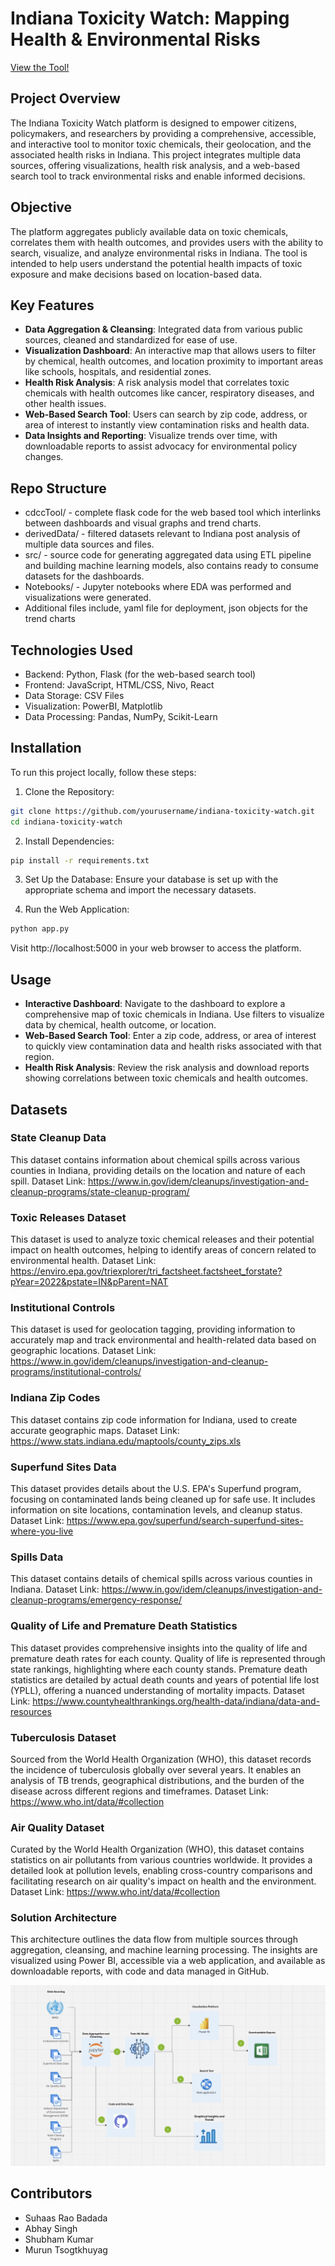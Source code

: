 # Indiana Toxicity Watch: Mapping Health & Environmental Risks

[View the Tool!](https://jimmy-johns.onrender.com/)

## Project Overview

The Indiana Toxicity Watch platform is designed to empower citizens, policymakers, and researchers by providing a comprehensive, accessible, and interactive tool to monitor toxic chemicals, their geolocation, and the associated health risks in Indiana. This project integrates multiple data sources, offering visualizations, health risk analysis, and a web-based search tool to track environmental risks and enable informed decisions.

## Objective

The platform aggregates publicly available data on toxic chemicals, correlates them with health outcomes, and provides users with the ability to search, visualize, and analyze environmental risks in Indiana. The tool is intended to help users understand the potential health impacts of toxic exposure and make decisions based on location-based data.

## Key Features

- **Data Aggregation & Cleansing**: Integrated data from various public sources, cleaned and standardized for ease of use.
- **Visualization Dashboard**: An interactive map that allows users to filter by chemical, health outcomes, and location proximity to important areas like schools, hospitals, and residential zones.
- **Health Risk Analysis**: A risk analysis model that correlates toxic chemicals with health outcomes like cancer, respiratory diseases, and other health issues.
- **Web-Based Search Tool**: Users can search by zip code, address, or area of interest to instantly view contamination risks and health data.
- **Data Insights and Reporting**: Visualize trends over time, with downloadable reports to assist advocacy for environmental policy changes.

## Repo Structure
- cdccTool/ - complete flask code for the web based tool which interlinks between dashboards and visual graphs and trend charts.
- derivedData/ - filtered datasets relevant to Indiana post analysis of multiple data sources and files.
- src/ - source code for generating aggregated data using ETL pipeline and building machine learning models, also contains ready to consume datasets for the dashboards.
- Notebooks/ - Jupyter notebooks where EDA was performed and visualizations were generated.
- Additional files include, yaml file for deployment, json objects for the trend charts

## Technologies Used

- Backend: Python, Flask (for the web-based search tool)
- Frontend: JavaScript, HTML/CSS, Nivo, React
- Data Storage: CSV Files
- Visualization: PowerBI, Matplotlib
- Data Processing: Pandas, NumPy, Scikit-Learn

## Installation

To run this project locally, follow these steps:

1. Clone the Repository:
```bash
git clone https://github.com/yourusername/indiana-toxicity-watch.git
cd indiana-toxicity-watch
```

2. Install Dependencies:
```bash
pip install -r requirements.txt
```

3. Set Up the Database:
   Ensure your database is set up with the appropriate schema and import the necessary datasets.

4. Run the Web Application:
```bash
python app.py
```
   Visit http://localhost:5000 in your web browser to access the platform.

## Usage

- **Interactive Dashboard**: Navigate to the dashboard to explore a comprehensive map of toxic chemicals in Indiana. Use filters to visualize data by chemical, health outcome, or location.
- **Web-Based Search Tool**: Enter a zip code, address, or area of interest to quickly view contamination data and health risks associated with that region.
- **Health Risk Analysis**: Review the risk analysis and download reports showing correlations between toxic chemicals and health outcomes.

## Datasets
### State Cleanup Data
This dataset contains information about chemical spills across various counties in Indiana, providing details on the location and nature of each spill.
Dataset Link: https://www.in.gov/idem/cleanups/investigation-and-cleanup-programs/state-cleanup-program/

### Toxic Releases Dataset
This dataset is used to analyze toxic chemical releases and their potential impact on health outcomes, helping to identify areas of concern related to environmental health.
Dataset Link: https://enviro.epa.gov/triexplorer/tri_factsheet.factsheet_forstate?pYear=2022&pstate=IN&pParent=NAT

### Institutional Controls
This dataset is used for geolocation tagging, providing information to accurately map and track environmental and health-related data based on geographic locations.
Dataset Link: https://www.in.gov/idem/cleanups/investigation-and-cleanup-programs/institutional-controls/

### Indiana Zip Codes
This dataset contains zip code information for Indiana, used to create accurate geographic maps.
Dataset Link: https://www.stats.indiana.edu/maptools/county_zips.xls

### Superfund Sites Data
This dataset provides details about the U.S. EPA's Superfund program, focusing on contaminated lands being cleaned up for safe use. It includes information on site locations, contamination levels, and cleanup status.
Dataset Link: https://www.epa.gov/superfund/search-superfund-sites-where-you-live

### Spills Data
This dataset contains details of chemical spills across various counties in Indiana.
Dataset Link: https://www.in.gov/idem/cleanups/investigation-and-cleanup-programs/emergency-response/

### Quality of Life and Premature Death Statistics
This dataset provides comprehensive insights into the quality of life and premature death rates for each county. Quality of life is represented through state rankings, highlighting where each county stands. Premature death statistics are detailed by actual death counts and years of potential life lost (YPLL), offering a nuanced understanding of mortality impacts.
Dataset Link: https://www.countyhealthrankings.org/health-data/indiana/data-and-resources

### Tuberculosis Dataset
Sourced from the World Health Organization (WHO), this dataset records the incidence of tuberculosis globally over several years. It enables an analysis of TB trends, geographical distributions, and the burden of the disease across different regions and timeframes.
Dataset Link: https://www.who.int/data/#collection

### Air Quality Dataset
Curated by the World Health Organization (WHO), this dataset contains statistics on air pollutants from various countries worldwide. It provides a detailed look at pollution levels, enabling cross-country comparisons and facilitating research on air quality's impact on health and the environment.
Dataset Link: https://www.who.int/data/#collection

### Solution Architecture
This architecture outlines the data flow from multiple sources through aggregation, cleansing, and machine learning processing. The insights are visualized using Power BI, accessible via a web application, and available as downloadable reports, with code and data managed in GitHub.

![Solution Architecture](soln_architecture.jpeg)

## Contributors

- Suhaas Rao Badada
- Abhay Singh
- Shubham Kumar
- Murun Tsogtkhuyag
